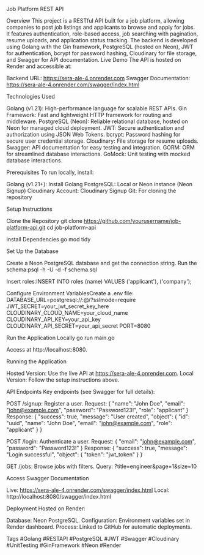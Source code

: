 Job Platform REST API

Overview
This project is a RESTful API built for a job platform, allowing companies to post job listings and applicants to browse and apply for jobs. It features authentication, role-based access, job searching with pagination, resume uploads, and application status tracking. The backend is developed using Golang with the Gin framework, PostgreSQL (hosted on Neon), JWT for authentication, bcrypt for password hashing, Cloudinary for file storage, and Swagger for API documentation.
Live Demo
The API is hosted on Render and accessible at:

Backend URL: https://sera-ale-4.onrender.com
Swagger Documentation: https://sera-ale-4.onrender.com/swagger/index.html

Technologies Used

Golang (v1.21): High-performance language for scalable REST APIs.
Gin Framework: Fast and lightweight HTTP framework for routing and middleware.
PostgreSQL (Neon): Reliable relational database, hosted on Neon for managed cloud deployment.
JWT: Secure authentication and authorization using JSON Web Tokens.
bcrypt: Password hashing for secure user credential storage.
Cloudinary: File storage for resume uploads.
Swagger: API documentation for easy testing and integration.
GORM: ORM for streamlined database interactions.
GoMock: Unit testing with mocked database interactions.

Prerequisites
To run locally, install:

Golang (v1.21+): Install Golang
PostgreSQL: Local or Neon instance (Neon Signup)
Cloudinary Account: Cloudinary Signup
Git: For cloning the repository

Setup Instructions

Clone the Repository
git clone https://github.com/yourusername/job-platform-api.git
cd job-platform-api


Install Dependencies
go mod tidy


Set Up the Database

Create a Neon PostgreSQL database and get the connection string.
Run the schema:psql -h <neon-host> -U <username> -d <database> -f schema.sql


Insert roles:INSERT INTO roles (name) VALUES ('applicant'), ('company');




Configure Environment VariablesCreate a .env file:
DATABASE_URL=postgresql://<username>:<password>@<neon-host>/<database>?sslmode=require
JWT_SECRET=your_jwt_secret_key_here
CLOUDINARY_CLOUD_NAME=your_cloud_name
CLOUDINARY_API_KEY=your_api_key
CLOUDINARY_API_SECRET=your_api_secret
PORT=8080


Run the Application Locally
go run main.go

Access at http://localhost:8080.


Running the Application

Hosted Version: Use the live API at https://sera-ale-4.onrender.com.
Local Version: Follow the setup instructions above.

API Endpoints
Key endpoints (see Swagger for full details):

POST /signup: Register a user.
Request: { "name": "John Doe", "email": "john@example.com", "password": "Password123!", "role": "applicant" }
Response: { "success": true, "message": "User created", "object": { "id": "uuid", "name": "John Doe", "email": "john@example.com", "role": "applicant" } }


POST /login: Authenticate a user.
Request: { "email": "john@example.com", "password": "Password123!" }
Response: { "success": true, "message": "Login successful", "object": { "token": "jwt_token" } }


GET /jobs: Browse jobs with filters.
Query: ?title=engineer&page=1&size=10



Access Swagger Documentation

Live: https://sera-ale-4.onrender.com/swagger/index.html
Local: http://localhost:8080/swagger/index.html

Deployment
Hosted on Render:

Database: Neon PostgreSQL.
Configuration: Environment variables set in Render dashboard.
Process: Linked to GitHub for automatic deployments.

Tags
#Golang #RESTAPI #PostgreSQL #JWT #Swagger #Cloudinary #UnitTesting #GinFramework #Neon #Render
